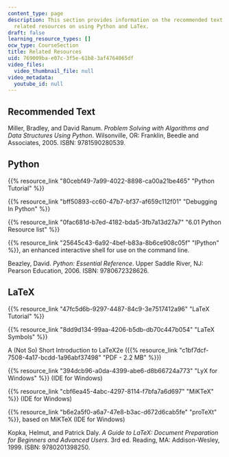 ```yaml
---
content_type: page
description: This section provides information on the recommended text and links to
  related resources on using Python and LaTex.
draft: false
learning_resource_types: []
ocw_type: CourseSection
title: Related Resources
uid: 769009ba-e07c-3f5e-61b8-3af4764065df
video_files:
  video_thumbnail_file: null
video_metadata:
  youtube_id: null
---
```

## Recommended Text

Miller, Bradley, and David Ranum. *Problem Solving with Algorithms and Data Structures Using Python*. Wilsonville, OR: Franklin, Beedle and Associates, 2005. ISBN: 9781590280539.

## Python

{{% resource_link "80cebf49-7a99-4022-8898-ca00a21be465" "Python Tutorial" %}}

{{% resource_link "bff50893-cc60-47b7-bf37-af659c112f01" "Debugging In Python" %}}

{{% resource_link "0fac681d-b7ed-4182-bda5-3fb7a13d27a7" "6.01 Python Resource list" %}}

{{% resource_link "25645c43-6a92-4bef-b83a-8b6ce908c05f" "IPython" %}}, an enhanced interactive shell for use on the command line.

Beazley, David. *Python: Essential Reference*. Upper Saddle River, NJ: Pearson Education, 2006. ISBN: 9780672328626.

## LaTeX

{{% resource_link "47fc5d6b-9297-4487-84c9-3e7517412a96" "LaTeX Tutorial" %}}

{{% resource_link "8dd9d134-99aa-4206-b5db-db70c447b054" "LaTeX Symbols" %}}

A (Not So) Short Introduction to LaTeX2e ({{% resource_link "c1bf7dcf-7508-4a17-bcdd-1a96abf37498" "PDF - 2.2 MB" %}})

{{% resource_link "394dcb96-a0da-4399-abe6-d8b66724a773" "LyX for Windows" %}} (IDE for Windows)

{{% resource_link "cbf6ea45-4abc-4297-8114-f7bfa7a6d697" "MiKTeX" %}} (IDE for Windows)

{{% resource_link "b6e2a5f0-a6a7-47e8-b3ac-d672d6cab5fe" "proTeXt" %}}, based on MiKTeX (IDE for Windows)

Kopka, Helmut, and Patrick Daly. *A Guide to LaTeX: Document Preparation for Beginners and Advanced Users*. 3rd ed. Reading, MA: Addison-Wesley, 1999. ISBN: 9780201398250.